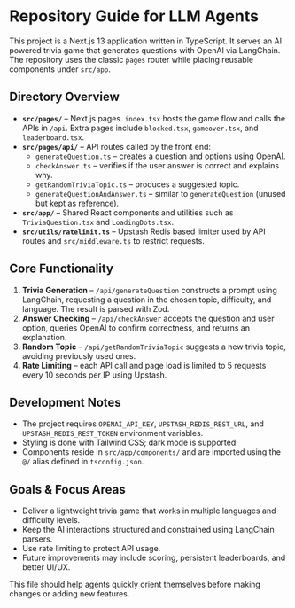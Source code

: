 # Repository Guide for LLM Agents

This project is a Next.js 13 application written in TypeScript. It serves an AI powered trivia game that generates questions with OpenAI via LangChain. The repository uses the classic `pages` router while placing reusable components under `src/app`.

## Directory Overview

- **`src/pages/`** – Next.js pages. `index.tsx` hosts the game flow and calls the APIs in `/api`. Extra pages include `blocked.tsx`, `gameover.tsx`, and `leaderboard.tsx`.
- **`src/pages/api/`** – API routes called by the front end:
  - `generateQuestion.ts` – creates a question and options using OpenAI.
  - `checkAnswer.ts` – verifies if the user answer is correct and explains why.
  - `getRandomTriviaTopic.ts` – produces a suggested topic.
  - `generateQuestionAndAnswer.ts` – similar to `generateQuestion` (unused but kept as reference).
- **`src/app/`** – Shared React components and utilities such as `TriviaQuestion.tsx` and `LoadingDots.tsx`.
- **`src/utils/ratelimit.ts`** – Upstash Redis based limiter used by API routes and `src/middleware.ts` to restrict requests.

## Core Functionality

1. **Trivia Generation** – `/api/generateQuestion` constructs a prompt using LangChain, requesting a question in the chosen topic, difficulty, and language. The result is parsed with Zod.
2. **Answer Checking** – `/api/checkAnswer` accepts the question and user option, queries OpenAI to confirm correctness, and returns an explanation.
3. **Random Topic** – `/api/getRandomTriviaTopic` suggests a new trivia topic, avoiding previously used ones.
4. **Rate Limiting** – each API call and page load is limited to 5 requests every 10 seconds per IP using Upstash.

## Development Notes

- The project requires `OPENAI_API_KEY`, `UPSTASH_REDIS_REST_URL`, and `UPSTASH_REDIS_REST_TOKEN` environment variables.
- Styling is done with Tailwind CSS; dark mode is supported.
- Components reside in `src/app/components/` and are imported using the `@/` alias defined in `tsconfig.json`.

## Goals & Focus Areas

- Deliver a lightweight trivia game that works in multiple languages and difficulty levels.
- Keep the AI interactions structured and constrained using LangChain parsers.
- Use rate limiting to protect API usage.
- Future improvements may include scoring, persistent leaderboards, and better UI/UX.

This file should help agents quickly orient themselves before making changes or adding new features.
